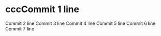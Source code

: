 # cccCommit 1 line
Commit 2 line
Commit 3 line
Commit 4 line
Commit 5 line
Commit 6 line
Commit 7 line
